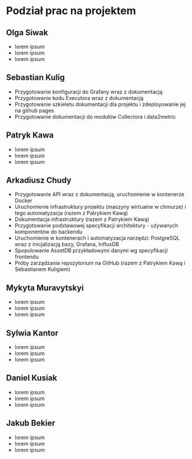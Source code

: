 # Podział prac na projektem

## Olga Siwak

- lorem ipsum
- lorem ipsum
- lorem ipsum

## Sebastian Kulig

- Przygotowanie konfiguracji do Grafany wraz z dokumentacją
- Przygotowanie kodu Executora wraz z dokumentacją
- Przygotowanie szkieletu dokumentacji dla projektu i zdeployowanie jej na github pages
- Przygotowanie dokumentacji do modułów Collectora i data2metric

## Patryk Kawa

- lorem ipsum
- lorem ipsum
- lorem ipsum

## Arkadiusz Chudy

- Przygotowanie API wraz z dokumentacją, uruchomienie w kontenerze Docker
- Uruchomienie infrastruktury projektu (maszyny wirtualne w chmurze) i tego automatyzacja (razem z Patrykiem Kawą)
- Dokumentacja infrastruktury (razem z Patrykiem Kawą)
- Przygotowanie podstawowej specyfikacji architektury - używanych komponentów do backendu
- Uruchomienie w kontenerach i automatyzacja narzędzi: PostgreSQL wraz z inicjalizacją bazy, Grafana, InfluxDB
- Spopulowanie AssetDB przykładowymi danymi wg specyfikacji frontendu
- Próby zarządzania repozytorium na GitHub (razem z Patrykiem Kawą i Sebastianem Kuligiem)

## Mykyta Muravytskyi

- lorem ipsum
- lorem ipsum
- lorem ipsum

## Sylwia Kantor

- lorem ipsum
- lorem ipsum
- lorem ipsum

## Daniel Kusiak

- lorem ipsum
- lorem ipsum
- lorem ipsum

## Jakub Bekier

- lorem ipsum
- lorem ipsum
- lorem ipsum
